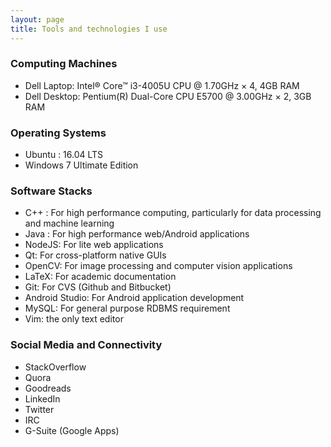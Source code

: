 ```yaml
---
layout: page
title: Tools and technologies I use
---
```


### Computing Machines

* Dell Laptop: Intel® Core™ i3-4005U CPU @ 1.70GHz × 4, 4GB RAM
* Dell Desktop: Pentium(R) Dual-Core CPU E5700 @ 3.00GHz × 2, 3GB RAM


### Operating Systems

* Ubuntu : 16.04 LTS
* Windows 7 Ultimate Edition

### Software Stacks

* C++ : For high performance computing, particularly for data processing and machine learning
* Java : For high performance web/Android applications
* NodeJS: For lite web applications
* Qt: For cross-platform native GUIs
* OpenCV: For image processing and computer vision applications
* LaTeX: For academic documentation
* Git: For CVS (Github and Bitbucket)
* Android Studio: For Android application development
* MySQL: For general purpose RDBMS requirement
* Vim: the only text editor

### Social Media and Connectivity

* StackOverflow
* Quora
* Goodreads
* LinkedIn
* Twitter
* IRC
* G-Suite (Google Apps)

